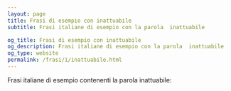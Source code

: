 ```yaml
---
layout: page
title: Frasi di esempio con inattuabile 
subtitle: Frasi italiane di esempio con la parola  inattuabile

og_title: Frasi di esempio con inattuabile 
og_description: Frasi italiane di esempio con la parola  inattuabile
og_type: website
permalink: /frasi/i/inattuabile.html
---
```


Frasi italiane di esempio contenenti la parola inattuabile:


